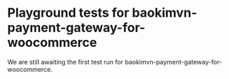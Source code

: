 # Playground tests for baokimvn-payment-gateway-for-woocommerce
We are still awaiting the first test run for baokimvn-payment-gateway-for-woocommerce.
